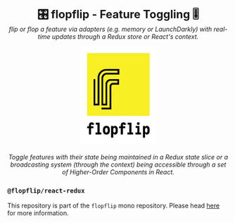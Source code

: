 <p align="center">
  <b style="font-size: 25px">🎛 flopflip - Feature Toggling 🎚</b><br />
  <i>flip or flop a feature via adapters (e.g. memory or LaunchDarkly) with real-time updates through a Redux store or React's context.</i>
</p>

<p align="center">
  <img alt="Logo" src="https://raw.githubusercontent.com/tdeekens/flopflip/master/logo.png" /><br /><br />
  <i>Toggle features with their state being maintained in a Redux state slice or a broadcasting system (through the context) being accessible through a set of Higher-Order Components in React.</i><br />
</p>

### `@flopflip/react-redux`

This repository is part of the `flopflip` mono repository. Please head [here](https://github.com/tdeekens/flopflip) for more information.
